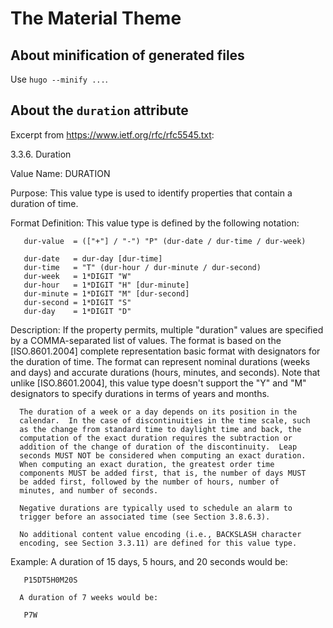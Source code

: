 # The Material Theme

## About minification of generated files

Use `hugo --minify ...`.

## About the `duration` attribute

Excerpt from https://www.ietf.org/rfc/rfc5545.txt:

3.3.6.  Duration

   Value Name:  DURATION

   Purpose:  This value type is used to identify properties that contain
      a duration of time.

   Format Definition:  This value type is defined by the following
      notation:

       dur-value  = (["+"] / "-") "P" (dur-date / dur-time / dur-week)

       dur-date   = dur-day [dur-time]
       dur-time   = "T" (dur-hour / dur-minute / dur-second)
       dur-week   = 1*DIGIT "W"
       dur-hour   = 1*DIGIT "H" [dur-minute]
       dur-minute = 1*DIGIT "M" [dur-second]
       dur-second = 1*DIGIT "S"
       dur-day    = 1*DIGIT "D"

   Description:  If the property permits, multiple "duration" values are
      specified by a COMMA-separated list of values.  The format is
      based on the [ISO.8601.2004] complete representation basic format
      with designators for the duration of time.  The format can
      represent nominal durations (weeks and days) and accurate
      durations (hours, minutes, and seconds).  Note that unlike
      [ISO.8601.2004], this value type doesn't support the "Y" and "M"
      designators to specify durations in terms of years and months.

      The duration of a week or a day depends on its position in the
      calendar.  In the case of discontinuities in the time scale, such
      as the change from standard time to daylight time and back, the
      computation of the exact duration requires the subtraction or
      addition of the change of duration of the discontinuity.  Leap
      seconds MUST NOT be considered when computing an exact duration.
      When computing an exact duration, the greatest order time
      components MUST be added first, that is, the number of days MUST
      be added first, followed by the number of hours, number of
      minutes, and number of seconds.

      Negative durations are typically used to schedule an alarm to
      trigger before an associated time (see Section 3.8.6.3).

      No additional content value encoding (i.e., BACKSLASH character
      encoding, see Section 3.3.11) are defined for this value type.

   Example:  A duration of 15 days, 5 hours, and 20 seconds would be:

       P15DT5H0M20S

      A duration of 7 weeks would be:

       P7W
